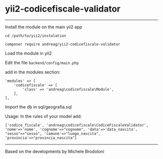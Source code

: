 # yii2-codicefiscale-validator
------

Install the module on the main yii2 app

```
cd /path/to/yii2/instalation

composer require andreag/yii2-codicefiscale-validator

```


Load the module in yii2

Edit the file `backend/config/main.php`

add in the modules section:

```
'modules' => [
    'codicefiscale' => [
        'class' => 'andreag\codicefiscale\Module',
    ],
],
```

Import the db in sql/geografia.sql

Usage:
In the rules of your model add:

```
['codice_fiscale', 'andreag\codicefiscale\CodiceFiscaleValidator', 'nome'=>'nome', 'cognome'=>"cognome", 'data'=>'data_nascita', "sesso"=>"sesso", 'comune'=>"luogo_nascita", 'provincia'=>"provincia_nascita"]
```

________
Based on the developments by Michele Brodoloni